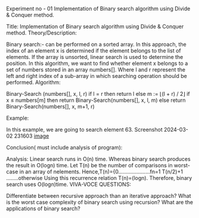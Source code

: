 Experiment no - 01 Implementation of Binary search algorithm using Divide & Conquer method.

Title: Implementation of Binary search algorithm using Divide & Conquer method. Theory/Description:

Binary search:- can be performed on a sorted array. In this approach, the index of an element x is determined if the element belongs to the list of elements. If the array is unsorted, linear search is used to determine the position.
In this algorithm, we want to find whether element x belongs to a set of numbers stored in an array numbers[]. Where l and r represent the left and right index of a sub-array in which searching operation should be performed.
Algorithm:

Binary-Search (numbers[], x, l, r)
if l = r then
return l
else
m := ⌊(l + r) / 2⌋
if x ≤ numbers[m] then
return Binary-Search(numbers[], x, l, m)
else
return Binary-Search(numbers[], x, m+1, r)

Example:

In this example, we are going to search element 63. 
Screenshot 2024-03-02 231603
[image](https://github.com/Tarushchauhan73/Practical-sem_4/assets/156651501/de4b2154-3d57-4d34-9e73-08d571b02027)

Conclusion( must include analysis of program):

Analysis: Linear search runs in O(n) time. Whereas binary search produces the result in O(logn) time. Let T(n) be the number of comparisons in worst-case in an array of nelements.
Hence,T(n)={0.....................fn=1 T(n/2)+1 ........otherwise Using this recurrence relation T(n)=(logn).
Therefore, binary search uses O(logn)time.
VIVA-VOCE QUESTIONS:

Differentiate between recursive approach than an iterative approach?
What is the worst case complexity of binary search using recursion?
What are the applications of binary search?
